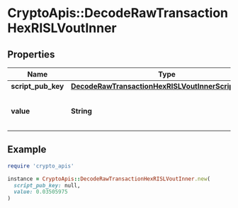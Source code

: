 # CryptoApis::DecodeRawTransactionHexRISLVoutInner

## Properties

| Name | Type | Description | Notes |
| ---- | ---- | ----------- | ----- |
| **script_pub_key** | [**DecodeRawTransactionHexRISLVoutInnerScriptPubKey**](DecodeRawTransactionHexRISLVoutInnerScriptPubKey.md) |  |  |
| **value** | **String** | Represents the sent/received amount. | [optional] |

## Example

```ruby
require 'crypto_apis'

instance = CryptoApis::DecodeRawTransactionHexRISLVoutInner.new(
  script_pub_key: null,
  value: 0.03505975
)
```

